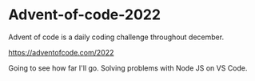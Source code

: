 # Advent-of-code-2022

Advent of code is a daily coding challenge throughout december. 

https://adventofcode.com/2022

Going to see how far I'll go. Solving problems with Node JS on VS Code.


